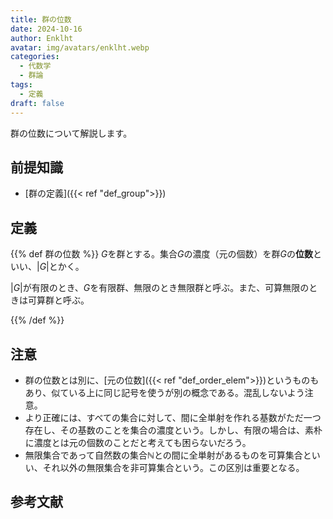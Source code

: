 ```yaml
---
title: 群の位数
date: 2024-10-16
author: Enklht
avatar: img/avatars/enklht.webp
categories:
  - 代数学
  - 群論
tags:
  - 定義
draft: false
---
```


群の位数について解説します。

<!--more-->

## 前提知識

- [群の定義]({{< ref "def_group">}})

## 定義

{{% def 群の位数 %}}
$G$を群とする。集合$G$の濃度（元の個数）を群$G$の**位数**といい、$|G|$とかく。

$|G|$が有限のとき、$G$を有限群、無限のとき無限群と呼ぶ。また、可算無限のときは可算群と呼ぶ。

{{% /def %}}

## 注意

- 群の位数とは別に、[元の位数]({{< ref "def_order_elem">}})というものもあり、似ている上に同じ記号を使うが別の概念である。混乱しないよう注意。
- より正確には、すべての集合に対して、間に全単射を作れる基数がただ一つ存在し、その基数のことを集合の濃度という。しかし、有限の場合は、素朴に濃度とは元の個数のことだと考えても困らないだろう。
- 無限集合であって自然数の集合$\mathbb{N}$との間に全単射があるものを可算集合といい、それ以外の無限集合を非可算集合という。この区別は重要となる。

## 参考文献
